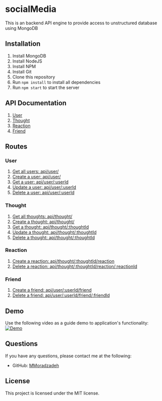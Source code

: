# socialMedia
This is an backend API engine to provide access to unstructured database using MongoDB

## Installation
1. Install MongoDB
2. Install NodeJS
3. Install NPM
4. Install Git
5. Clone this repository
6. Run `npm install` to install all dependencies
7. Run `npm start` to start the server

## API Documentation
1. [User](#user)
2. [Thought](#thought)
3. [Reaction](#reaction)
4. [Friend](#friend)

## Routes
### User
1. [Get all users: api/user/](http://localhost:3000/api/user/)
2. [Create a user: api/user/](http://localhost:3000/api/user/)
3. [Get a user: api/user/:userId](http://localhost:3000/api/user/:userId)
4. [Update a user: api/user/:userId](http://localhost:3000/api/user/:userId)
5. [Delete a user: api/user/:userId](http://localhost:3000/api/user/:userId)

### Thought
1. [Get all thoughts: api/thought/](http://localhost:3000/api/thought/)
2. [Create a thought: api/thought/](http://localhost:3000/api/thought/)
3. [Get a thought: api/thought/:thoughtId](http://localhost:3000/api/thought/:thoughtId)
4. [Update a thought: api/thought/:thoughtId](http://localhost:3000/api/thought/:thoughtId)
5. [Delete a thought: api/thought/:thoughtId](http://localhost:3000/api/thought/:thoughtId)

### Reaction
1. [Create a reaction: api/thought/:thoughtId/reaction](http://localhost:3000/api/thought/:thoughtId/reaction)
2. [Delete a reaction: api/thought/:thoughtId/reaction/:reactionId](http://localhost:3000/api/thought/:thoughtId/reaction/:reactionId)

### Friend
1. [Create a friend: api/user/:userId/friend](http://localhost:3000/api/user/:userId/friend)
2. [Delete a friend: api/user/:userId/friend/:friendId](http://localhost:3000/api/user/:userId/friend/:friendId)

## Demo
Use the following video as a guide demo to application's functionality:
[![Demo](https://img.youtube.com/vi/9Q1qXx7X3ZU/0.jpg)](https://drive.google.com/file/d/1gGoNI7mBNevOYuv0kmGJb6_YJZFMcGDT/view?usp=sharing)

## Questions
If you have any questions, please contact me at the following:
* GitHub: [MMoradzadeh](https://github.com/Mahdi-Moradzadeh)

## License
This project is licensed under the MIT license.
